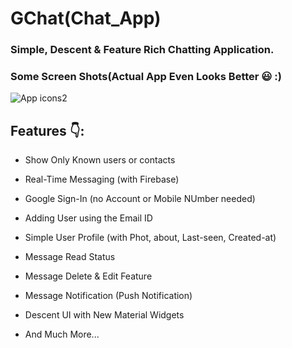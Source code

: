 # GChat(Chat_App)

### Simple, Descent & Feature Rich Chatting Application.
### Some Screen Shots(Actual App Even Looks Better 😃 :)

  ![App icons2](https://github.com/Abhilasha-222/GChat_APP/assets/94596235/1e6bcb78-0e0f-4185-b76d-c93000ab4c09)

## Features 👇:
 * Show Only Known users or contacts

 * Real-Time Messaging (with Firebase)
 * Google Sign-In (no Account or Mobile NUmber needed)
 * Adding User using the Email ID
 * Simple User Profile (with Phot, about, Last-seen, Created-at)
 * Message Read Status
 * Message Delete & Edit Feature
 * Message Notification (Push Notification)
 * Descent UI with New Material Widgets
 * And Much More...
  


